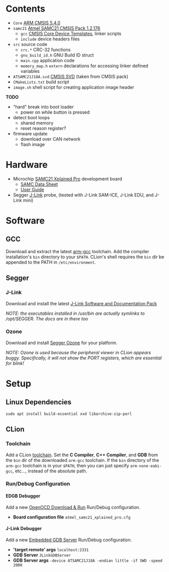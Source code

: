 # Contents

* `Core` [ARM CMSIS 5.4.0](http://packs.download.atmel.com/)
* `samc21` [Atmel SAMC21 CMSIS Pack 1.2.176](http://packs.download.atmel.com/)
    * `gcc` [CMSIS Core Device Templates](https://arm-software.github.io/CMSIS_5/Core/html/templates_pg.html), linker scripts
    * `include` device headers files
* `src` source code
    * `crc.*` CRC-32 functions
    * `gnu_build_id.h` GNU Build ID struct
    * `main.cpp` application code
    * `memory_map.h` `extern` declarations for accessing linker defined variables
* `ATSAMC21J18A.svd` [CMSIS SVD](https://arm-software.github.io/CMSIS_5/SVD/html/index.html) (taken from CMSIS pack)
* `CMakeLists.txt` build script
* `image.sh` shell script for creating application image header

**TODO**

* "hard" break into boot loader
    * power on while button is pressed
* detect boot loops
    * shared memory
    * reset reason register?
* firmware update
    * download over CAN network
    * flash image

# Hardware

* Microchip [SAMC21 Xplained Pro](https://www.microchip.com/DevelopmentTools/ProductDetails/ATSAMD21-XPRO) development board
    * [SAMC Data Sheet](http://ww1.microchip.com/downloads/en/DeviceDoc/SAMC20_C21_Family_Data_Sheet_DS60001479D.pdf)
    * [User Guide](http://ww1.microchip.com/downloads/en/DeviceDoc/Atmel-42460-SAM-C21-Xplained-Pro_User-Guide.pdf)
* Segger [J-Link](https://www.segger.com/products/debug-probes/j-link/) probe, (tested with J-Link SAM-ICE, J-Link EDU, and J-Link mini)

# Software

## GCC

Download and extract the latest [arm-gcc](https://developer.arm.com/tools-and-software/open-source-software/developer-tools/gnu-toolchain/gnu-rm/downloads) toolchain.
Add the compiler installation's `bin` directory to your `$PATH`.
CLion's shell requires the `bin` dir be appended to the PATH in `/etc/environment`.

## Segger

### J-Link

Download and install the latest [J-Link Software and Documentation Pack](https://www.segger.com/downloads/jlink)

_NOTE: the executables installed in /usr/bin are actually symlinks to /opt/SEGGER. The docs are in there too_

### Ozone

Download and install [Segger Ozone](https://www.segger.com/downloads/jlink#Ozone) for your platform.

_NOTE: Ozone is used because the peripheral viewer in CLion appears buggy. Specifically, it will not show the PORT registers, which are essential for blink!_

# Setup

## Linux Dependencies

`sudo apt install build-essential xxd libarchive-zip-perl`

## CLion

### Toolchain

Add a CLion [toolchain](https://www.jetbrains.com/help/clion/toolchains.html).
Set the **C Compiler**, **C++ Compiler**, and **GDB** from the `bin` dir of the downloaded `arm-gcc` toolchain.
If the `bin` directory of the `arm-gcc` toolchain is in your `$PATH`, then you can just specify `arm-none-eabi-gcc`, etc...,
instead of the absolute path.

### Run/Debug Configuration

#### EDGB Debugger

Add a new [OpenOCD Download & Run](https://www.jetbrains.com/help/clion/openocd-support.html) Run/Debug configuration.

* **Board configuration file** `atmel_samc21_xplained_pro.cfg`

#### J-Link Debugger

Add a new [Embedded GDB Server](https://www.jetbrains.com/help/clion/embedded-gdb-server.html) Run/Debug configuration.

* **'target remote' args** `localhost:2331`
* **GDB Server** `JLinkGDBServer`
* **GDB Server args** `-device ATSAMC21J18A -endian little -if SWD -speed 2000`

